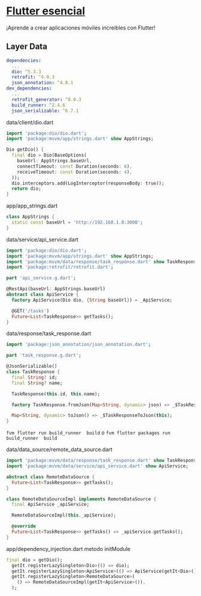 # [Flutter esencial](readme.md)

¡Aprende a crear aplicaciones móviles increíbles con Flutter!

## Layer Data

```yaml
dependencies:
  ...
  dio: ^5.3.3
  retrofit: ^4.0.3
  json_annotation: ^4.8.1
dev_dependencies:
  ...
  retrofit_generator: ^8.0.3
  build_runner: ^2.4.6
  json_serializable: ^6.7.1
```

data/client/dio.dart
```dart
import 'package:dio/dio.dart';
import 'package:mvvm/app/strings.dart' show AppStrings;

Dio getDio() {
  final dio = Dio(BaseOptions(
    baseUrl: AppStrings.baseUrl,
    connectTimeout: const Duration(seconds: 6),
    receiveTimeout: const Duration(seconds: 4),
  ));
  dio.interceptors.add(LogInterceptor(responseBody: true));
  return dio;
}
```

app/app_strings.dart
```dart
class AppStrings {
  static const baseUrl = 'http://192.168.1.8:3000';
}
```

data/service/api_service.dart
```dart
import 'package:dio/dio.dart';
import 'package:mvvm/app/strings.dart' show AppStrings;
import 'package:mvvm/data/response/task_response.dart' show TaskResponse;
import 'package:retrofit/retrofit.dart';

part 'api_service.g.dart';

@RestApi(baseUrl: AppStrings.baseUrl)
abstract class ApiService {
  factory ApiService(Dio dio, {String baseUrl}) = _ApiService;

  @GET('/tasks')
  Future<List<TaskResponse>> getTasks();
}
```

data/response/task_response.dart
```dart
import 'package:json_annotation/json_annotation.dart';

part 'task_response.g.dart';

@JsonSerializable()
class TaskResponse {
  final String? id;
  final String? name;

  TaskResponse(this.id, this.name);

  factory TaskResponse.fromJson(Map<String, dynamic> json) => _$TaskResponseFromJson(json);

  Map<String, dynamic> toJson() => _$TaskResponseToJson(this);
}
```

`fvm flutter run build_runner  build`
o
`fvm flutter packages run build_runner  build`

data/data_source/remote_data_source.dart
```dart
import 'package:mvvm/data/response/task_response.dart' show TaskResponse;
import 'package:mvvm/data/service/api_service.dart' show ApiService;

abstract class RemoteDataSource {
  Future<List<TaskResponse>> getTasks();
}

class RemoteDataSourceImpl implements RemoteDataSource {
  final ApiService _apiService;

  RemoteDataSourceImpl(this._apiService);

  @override
  Future<List<TaskResponse>> getTasks() => _apiService.getTasks();
}
```


app/dependency_injection.dart metodo initModule
```dart
final dio = getDio();
  getIt.registerLazySingleton<Dio>(() => dio);
  getIt.registerLazySingleton<ApiService>(() => ApiService(getIt<Dio>()));
  getIt.registerLazySingleton<RemoteDataSource>(
    () => RemoteDataSourceImpl(getIt<ApiService>()),
  );
```